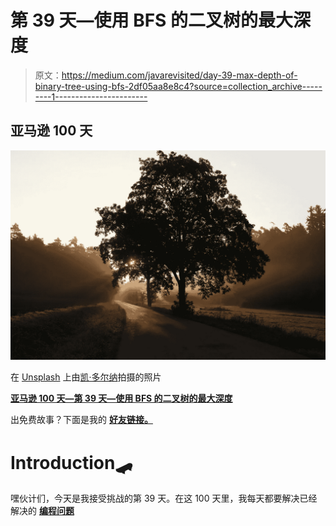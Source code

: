 # 第 39 天—使用 BFS 的二叉树的最大深度

> 原文：<https://medium.com/javarevisited/day-39-max-depth-of-binary-tree-using-bfs-2df05aa8e8c4?source=collection_archive---------1----------------------->

## 亚马逊 100 天

![](img/441683a694a822e5555a4bcb80ca94f4.png)

在 [Unsplash](https://unsplash.com/images/nature/tree?utm_source=unsplash&utm_medium=referral&utm_content=creditCopyText) 上由[凯·多尔纳](https://unsplash.com/@photoversum?utm_source=unsplash&utm_medium=referral&utm_content=creditCopyText)拍摄的照片

[**亚马逊 100 天—第 39 天—使用 BFS 的二叉树的最大深度**](https://leetcode.com/problems/maximum-depth-of-binary-tree/)

出免费故事？下面是我的 [**好友链接。**](/@akshay_ravindran/day-39-max-depth-of-binary-tree-using-bfs-2df05aa8e8c4?source=friends_link&sk=539f484cab856159743df193de1efc80)

# Introduction🛹

嘿伙计们，今天是我接受挑战的第 39 天。在这 100 天里，我每天都要解决已经解决的 [**编程问题**](https://javarevisited.blogspot.com/2015/01/top-20-string-coding-interview-question-programming-interview.html)